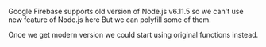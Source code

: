 Google Firebase supports old version of Node.js v6.11.5
so we can't use new feature of Node.js here
But we can polyfill some of them.

Once we get modern version we could start using original
functions instead.
